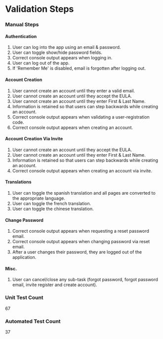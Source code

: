 # Validation Steps

### Manual Steps

#### Authentication
1. User can log into the app using an email & password. 
2. User can toggle show/hide password fields.
3. Correct console output appears when logging in.
4. User can log out of the app.
5. If 'Remember Me' is disabled, email is forgotten after logging out.

#### Account Creation
1. User cannot create an account until they enter a valid email.
2. User cannot create an account until they accept the EULA.
3. User cannot create an account until they enter First & Last Name.
4. Information is retained so that users can step backwards while creating an account. 
5. Correct console output appears when validating a user-registration code.
6. Correct console output appears when creating an account.

#### Account Creation Via Invite
1. User cannot create an account until they accept the EULA.
2. User cannot create an account until they enter First & Last Name.
3. Information is retained so that users can step backwards while creating an account.
4. Correct console output appears when creating an account via invite.

#### Translations
1. User can toggle the spanish translation and all pages are converted to the appropriate language.
2. User can toggle the french translation.
3. User can toggle the chinese translation.

#### Change Password
1. Correct console output appears when requesting a reset password email.
2. Correct console output appears when changing password via reset email.
3. After a user changes their password, they are logged out of the application.


#### Misc.
1. User can cancel/close any sub-task (forgot password, forgot password email, invite register and create account).

### Unit Test Count
67

### Automated Test Count
37
